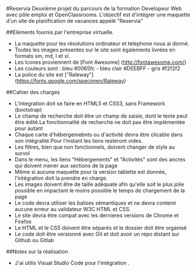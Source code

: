 #Reservia
Deuxième projet du parcours  de la formation Developeur Web avec pôle emploi et OpenClassrooms.
L'objectif est d'intégrer une maquette d'un site de planification de vacances appelé "Reservia"




##Eléments fournis par l'entreprise virtuelle.
- La maquette pour les résolutions ordinateur et telephone nous ai donné.
- Toutes les images présentes sur le site sont égalements livrées en formats sm, md, l et xl.
- Les îcones proviennent de  [Font Awesome]  (http://fontawesome.com/)
- Les couleurs sont  : bleu #0065fc - bleu clair #DEEBFF - gris #f2f2f2
- La police du site est ["Raleway"] (https://fonts.google.com/specimen/Raleway)


##Cahier des charges
- L'integration doit se faire en HTML5 et CSS3, sans Framework (bootstrap)
- Le champ de recherche doit être un champ de saisie, dont le texte peut être édité.La fonctionnalité de recherche ne doit pas être implémentée pour autant
- Chaque carte d'hébergemebnts ou d'activité devra être clicable dans son intégralité.Pour l'instant les liens resteront vides.
- Les filtres, bien que non fonctionnels, doivent changer de style au survol
- Dans le menu, les liens "Hébergements" et "Activités" sont des ancres qui doivent mener aux sections de la page
- Même si aucune maquette pour la version tablette est donnée, l'intégration doit la prendre en charge.
- Les images doivent être de taille adéquate afin qu'elle soit le plus jolie possible en impactant le moins possible le temps de chargement de la page
- Le code devra utiliser les balises sémantiques et ne devra contenir aucune erreur au validateur W3C HTML et CSS.
-  Le site devra être compat avec les dernieres versions de Chrome et Firefox
- Le HTML et le CSS doivent être séparés et le dossier doit être organisé 
- Le code doit être versionné avec Git et doit avoir un repo distant sur Github ou Gitlab

##Notes sur la réalisation
- J'ai utilis Visual Studio Code pour l'intégration .
